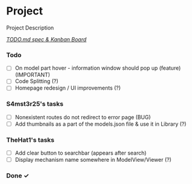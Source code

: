 # Project

Project Description

<em>[TODO.md spec & Kanban Board](https://bit.ly/3fCwKfM)</em>

### Todo

- [ ] On model part hover - information  window should pop up (feature) (IMPORTANT)  
- [ ] Code Splitting (?)  
- [ ] Homepage redesign / UI improvements (?)  

### S4mst3r25's tasks
  
- [ ] Nonexistent routes do not redirect to error page (BUG)  
- [ ] Add thumbnails as a part of the models.json file & use it in Library (?)  

### TheHat1's tasks

- [ ] Add clear button to searchbar (appears after search)  
- [ ] Display mechanism name somewhere in ModelView/Viewer (?)

### Done ✓


